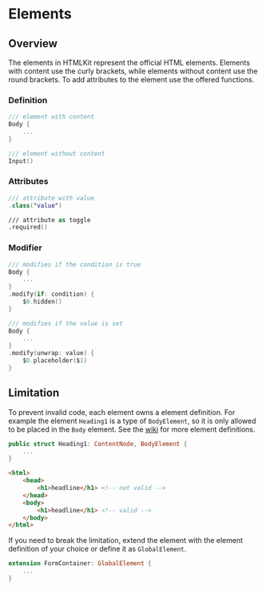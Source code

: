 # Elements

## Overview

The elements in HTMLKit represent the official HTML elements. Elements with content use the curly brackets, while elements without content use the round brackets. To add attributes to the element use the offered functions.

### Definition

```swift
/// element with content
Body {
    ...
}

/// element without content
Input()
```

### Attributes

```swift
/// attribute with value
.class("value")

/// attribute as toggle
.required()
```

### Modifier
```swift
/// modifies if the condition is true
Body {
    ...
}
.modify(if: condition) {
    $0.hidden()
}

/// modifies if the value is set
Body {
    ...
}
.modify(unwrap: value) {
    $0.placeholder($1)
}
```

## Limitation

To prevent invalid code, each element owns a element definition. For example the element `Heading1` is a type of `BodyElement`, so it is only allowed to be placed in the `Body` element. See the [wiki](https://github.com/vapor-community/HTMLKit/wiki) for more element definitions.

```swift
public struct Heading1: ContentNode, BodyElement {
    ...
}
```

```html
<html>
    <head>
        <h1>headline</h1> <!-- not valid -->
    </head>
    <body>
        <h1>headline</h1> <!-- valid -->
    </body>
</html>
```

If you need to break the limitation, extend the element with the element definition of your choice or define it as `GlobalElement`.

```swift
extension FormContainer: GlobalElement {
    ...
}
```
